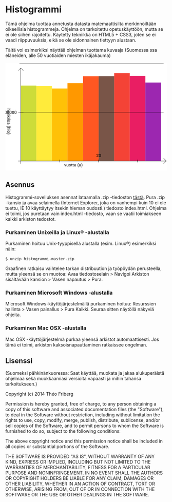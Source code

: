 # Histogrammi

Tämä ohjelma tuottaa annetusta datasta matemaattisilta merkinnöiltään oikeellisia histogrammeja. Ohjelma on tarkoitettu opetuskäyttöön, mutta se ei ole siihen rajoitettu. Käytetty tekniikka on HTML5 + CSS3, joten se ei vaadi riippuvuuksia, eikä se ole sidonnainen tiettyyn alustaan.

Tältä voi esimerkiksi näyttää ohjelman tuottama kuvaaja (Suomessa ssa eläneiden, alle 50 vuotiaiden miesten ikäjakauma)

![Ikäjakauma](Demo.png "Syntyvyystilasto")

## Asennus

Histogrammi-sovelluksen asennat lataamalla .zip -tiedoston [tästä](https://github.com/nomelif/histogrammi/archive/master.zip). Pura .zip -kansio ja avaa selaimella (Internet Explorer, joka on vanhempi kuin 10 ei ole tuettu, IE 10 käyttäytyy itsekin hieman oudosti.) tiedosto index.html. Ohjelma ei toimi, jos puretaan vain index.html -tiedosto, vaan se vaatii toimiakseen kaikki arkiston tedostot.

### Purkaminen Unixeilla ja Linux® -alustalla

Purkaminen hoituu Unix-tyyppisellä alustalla (esim. Linux®) esimerkiksi näin:

    $ unzip histogrammi-master.zip

Graafinen ratkaisu vaihtelee tarkan distribuution ja työpöydän perusteella, mutta yleensä se on muotoa: Avaa tiedostoselain > Navigoi Arkiston sisältävään kansion > Vasen napautus > Pura.


### Purkaminen Microsoft Windows -alustalla

Microsoft Windows-käyttöjärjestelmällä purkaminen hoituu: Resurssien hallinta > Vasen painallus > Pura Kaikki. Seuraa sitten näytöllä näkyviä ohjeita.

### Purkaminen Mac OSX -alustalla

Mac OSX -käyttöjärjestelmä purkaa yleensä arkistot automaattisesti. Jos tämä ei toimi, arkiston kaksoisnapauttaminen ratkaissee ongelman.

## Lisenssi

(Suomeksi pähkinänkuoressa: Saat käyttää, muokata ja jakaa alukuperäistä ohjelmaa sekä muokkaamiasi versioita vapaasti ja mihin tahansa tarkoitukseen.)

Copyright (c) 2014 Théo Friberg

Permission is hereby granted, free of charge, to any person obtaining
a copy of this software and associated documentation files (the
"Software"), to deal in the Software without restriction, including
without limitation the rights to use, copy, modify, merge, publish,
distribute, sublicense, and/or sell copies of the Software, and to
permit persons to whom the Software is furnished to do so, subject to
the following conditions:

The above copyright notice and this permission notice shall be included
in all copies or substantial portions of the Software.

THE SOFTWARE IS PROVIDED "AS IS", WITHOUT WARRANTY OF ANY KIND,
EXPRESS OR IMPLIED, INCLUDING BUT NOT LIMITED TO THE WARRANTIES OF
MERCHANTABILITY, FITNESS FOR A PARTICULAR PURPOSE AND NONINFRINGEMENT.
IN NO EVENT SHALL THE AUTHORS OR COPYRIGHT HOLDERS BE LIABLE FOR ANY
CLAIM, DAMAGES OR OTHER LIABILITY, WHETHER IN AN ACTION OF CONTRACT,
TORT OR OTHERWISE, ARISING FROM, OUT OF OR IN CONNECTION WITH THE
SOFTWARE OR THE USE OR OTHER DEALINGS IN THE SOFTWARE.
